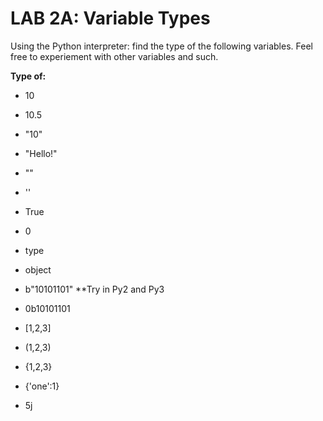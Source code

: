 # LAB 2A: Variable Types

Using the Python interpreter: find the type of the following variables. Feel free to experiement with other variables and such.

**Type of:​**

* 10​

* 10.5​

* "10"​

* "Hello!"​

* ""​
  
* ''

* True​

* 0​

* type​

* object​

* b"10101101"  \*\*Try in Py2 and Py3 ​

* 0b10101101​

* \[1,2,3\]​

* \(1,2,3\)​

* {1,2,3}​

* {'one':1}​

* 5j​